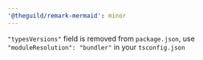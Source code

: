 ```yaml
---
'@theguild/remark-mermaid': minor
---
```


`"typesVersions"` field is removed from `package.json`, use `"moduleResolution": "bundler"` in your `tsconfig.json`
